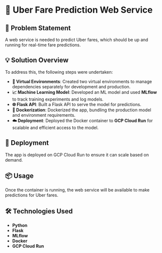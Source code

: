 # 🚖 Uber Fare Prediction Web Service

## 📝 Problem Statement
A web service is needed to predict Uber fares, which should be up and running for real-time fare predictions.

## 💡 Solution Overview
To address this, the following steps were undertaken:

- **🔄 Virtual Environments**: Created two virtual environments to manage dependencies separately for development and production.
- **📈 Machine Learning Model**: Developed an ML model and used **MLflow** to track training experiments and log models.
- **🌐 Flask API**: Built a Flask API to serve the model for predictions.
- **🐳 Dockerization**: Dockerized the app, bundling the production model and environment requirements.
- **☁️ Deployment**: Deployed the Docker container to **GCP Cloud Run** for scalable and efficient access to the model.

## 🚀 Deployment
The app is deployed on GCP Cloud Run to ensure it can scale based on demand.

## 📦 Usage
Once the container is running, the web service will be available to make predictions for Uber fares.

## 🛠️ Technologies Used
- **Python**
- **Flask**
- **MLflow**
- **Docker**
- **GCP Cloud Run**
